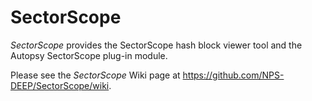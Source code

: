 # SectorScope
*SectorScope* provides the SectorScope hash block viewer tool and the Autopsy SectorScope plug-in module.

Please see the *SectorScope* Wiki page at https://github.com/NPS-DEEP/SectorScope/wiki.

